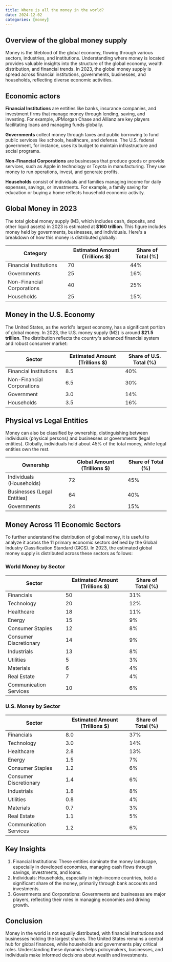 ```yaml
---
title: Where is all the money in the world?
date: 2024-12-02
categories: [money]
---
```


## Overview of the global money supply

Money is the lifeblood of the global economy, flowing through various sectors, industries, and institutions. Understanding where money is located provides valuable insights into the structure of the global economy, wealth distribution, and financial trends. In 2023, the global money supply is spread across financial institutions, governments, businesses, and households, reflecting diverse economic activities.

<!--more-->

## Economic actors

**Financial Institutions** are entities like banks, insurance companies, and investment firms that manage money through lending, saving, and investing. For example, JPMorgan Chase and Allianz are key players facilitating loans and managing funds globally.

**Governments** collect money through taxes and public borrowing to fund public services like schools, healthcare, and defense. The U.S. federal government, for instance, uses its budget to maintain infrastructure and social programs.

**Non-Financial Corporations** are businesses that produce goods or provide services, such as Apple in technology or Toyota in manufacturing. They use money to run operations, invest, and generate profits.

**Households** consist of individuals and families managing income for daily expenses, savings, or investments. For example, a family saving for education or buying a home reflects household economic activity.

## Global Money in 2023

The total global money supply (M3, which includes cash, deposits, and other liquid assets) in 2023 is estimated at **$160 trillion**. This figure includes money held by governments, businesses, and individuals. Here's a breakdown of how this money is distributed globally:

| Category | Estimated Amount (Trillions $) | Share of Total (%) |
|----------|---------------------------------|--------------------|
| Financial Institutions | 70 | 44% |
| Governments | 25 | 16% |
| Non-Financial Corporations | 40 | 25% |
| Households | 25 | 15% |

## Money in the U.S. Economy

The United States, as the world's largest economy, has a significant portion of global money. In 2023, the U.S. money supply (M2) is around **$21.5 trillion**. The distribution reflects the country's advanced financial system and robust consumer market:

| Sector | Estimated Amount (Trillions $) | Share of U.S. Total (%) |
|---------|---------------------------------|--------------------------|
| Financial Institutions | 8.5 | 40% |
| Non-Financial Corporations | 6.5 | 30% |
| Government | 3.0 | 14% |
| Households | 3.5 | 16% |

## Physical vs Legal Entities

Money can also be classified by ownership, distinguishing between individuals (physical persons) and businesses or governments (legal entities). Globally, individuals hold about 45% of the total money, while legal entities own the rest.

| Ownership | Global Amount (Trillions $) | Share of Total (%) |
|-----------|------------------------------|--------------------|
| Individuals (Households) | 72 | 45% |
| Businesses (Legal Entities) | 64 | 40% |
| Governments | 24 | 15% |

## Money Across 11 Economic Sectors

To further understand the distribution of global money, it is useful to analyze it across the 11 primary economic sectors defined by the Global Industry Classification Standard (GICS). In 2023, the estimated global money supply is distributed across these sectors as follows:

### World Money by Sector

| Sector | Estimated Amount (Trillions $) | Share of Total (%) |
|--------|---------------------------------|--------------------|
| Financials | 50 | 31% |
| Technology | 20 | 12% |
| Healthcare | 18 | 11% |
| Energy | 15 | 9% |
| Consumer Staples | 12 | 8% |
| Consumer Discretionary | 14 | 9% |
| Industrials | 13 | 8% |
| Utilities | 5 | 3% |
| Materials | 6 | 4% |
| Real Estate | 7 | 4% |
| Communication Services | 10 | 6% |

### U.S. Money by Sector

| Sector | Estimated Amount (Trillions $) | Share of Total (%) |
|--------|---------------------------------|--------------------|
| Financials | 8.0 | 37% |
| Technology | 3.0 | 14% |
| Healthcare | 2.8 | 13% |
| Energy | 1.5 | 7% |
| Consumer Staples | 1.2 | 6% |
| Consumer Discretionary | 1.4 | 6% |
| Industrials | 1.8 | 8% |
| Utilities | 0.8 | 4% |
| Materials | 0.7 | 3% |
| Real Estate | 1.1 | 5% |
| Communication Services | 1.2 | 6% |

## Key Insights

1. Financial Institutions: These entities dominate the money landscape, especially in developed economies, managing cash flows through savings, investments, and loans.
2. Individuals: Households, especially in high-income countries, hold a significant share of the money, primarily through bank accounts and investments.
3. Governments and Corporations: Governments and businesses are major players, reflecting their roles in managing economies and driving growth.

## Conclusion

Money in the world is not equally distributed, with financial institutions and businesses holding the largest shares. The United States remains a central hub for global finances, while households and governments play critical roles. Understanding these dynamics helps policymakers, businesses, and individuals make informed decisions about wealth and investments.

